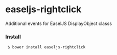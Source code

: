 # easeljs-rightclick
Additional events for EaselJS DisplayObject classs

### Install
```bash
 $ bower install easeljs-rightclick
```